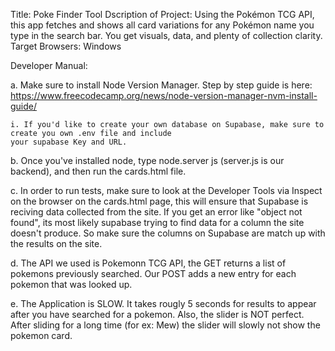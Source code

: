 Title: Poke Finder Tool
Dscription of Project: Using the Pokémon TCG API, this app fetches and shows all card variations for any Pokémon name you type in the search bar. You get visuals, data, and plenty of collection clarity.
Target Browsers: Windows


Developer Manual:

a. Make sure to install Node Version Manager. Step by step guide is here: 
https://www.freecodecamp.org/news/node-version-manager-nvm-install-guide/

    i. If you'd like to create your own database on Supabase, make sure to create you own .env file and include
    your supabase Key and URL. 

b. Once you've installed node, type node.server js (server.js is our backend), and then run the cards.html file.

c. In order to run tests, make sure to look at the Developer  Tools via Inspect on the browser on the cards.html page, 
this will ensure that Supabase is reciving data collected from the site. If you get an error like "object not found", 
its most likely supabase trying to find data for a column the site doesn't produce. So make sure the columns on Supabase are match up
with the results on the site.

d. The API we used is Pokemonn TCG API, the GET returns a list of pokemons previously searched. Our POST adds a new entry for each pokemon that was looked up. 

e. The Application is SLOW. It takes rougly 5 seconds for results to appear after you have searched for a pokemon. Also, the slider
is NOT perfect. After sliding for a long time (for ex: Mew) the slider will slowly not show the pokemon card. 

